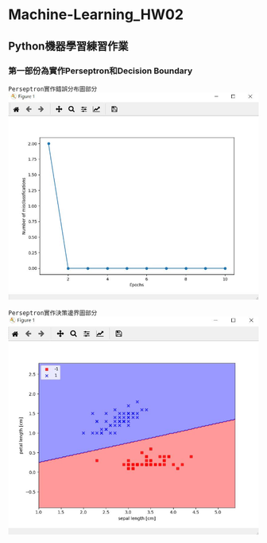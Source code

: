 # Machine-Learning_HW02
## Python機器學習練習作業
### 第一部份為實作Perseptron和Decision Boundary

`Perseptron實作錯誤分布圖部分`
![image](https://github.com/WuSiangRu/Machine-Learning_HW02/blob/master/HW_2-1/result/01.jpg)


`Perseptron實作決策邊界圖部分`
![image](https://github.com/WuSiangRu/Machine-Learning_HW02/blob/master/HW_2-1/result/02.jpg)

